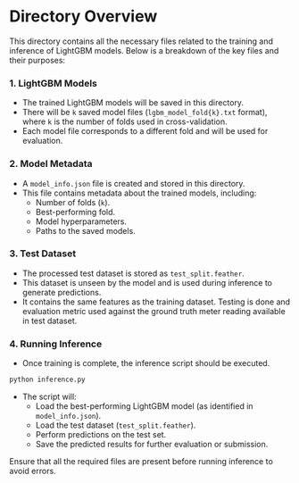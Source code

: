 # Directory Overview



This directory contains all the necessary files related to the training and inference of LightGBM models. Below is a breakdown of the key files and their purposes:

### 1. LightGBM Models
- The trained LightGBM models will be saved in this directory.
- There will be `k` saved model files (`lgbm_model_fold{k}.txt` format), where `k` is the number of folds used in cross-validation.
- Each model file corresponds to a different fold and will be used for evaluation.

### 2. Model Metadata
- A `model_info.json` file is created and stored in this directory.
- This file contains metadata about the trained models, including:
  - Number of folds (`k`).
  - Best-performing fold.
  - Model hyperparameters.
  - Paths to the saved models.

### 3. Test Dataset
- The processed test dataset is stored as `test_split.feather`.
- This dataset is unseen by the model and is used during inference to generate predictions.
- It contains the same features as the training dataset. Testing is done and evaluation metric used against the ground truth meter reading available in test dataset.
  

### 4. Running Inference
- Once training is complete, the inference script should be executed.

```python
python inference.py
```

- The script will:
  - Load the best-performing LightGBM model (as identified in `model_info.json`).
  - Load the test dataset (`test_split.feather`).
  - Perform predictions on the test set.
  - Save the predicted results for further evaluation or submission.

Ensure that all the required files are present before running inference to avoid errors.
